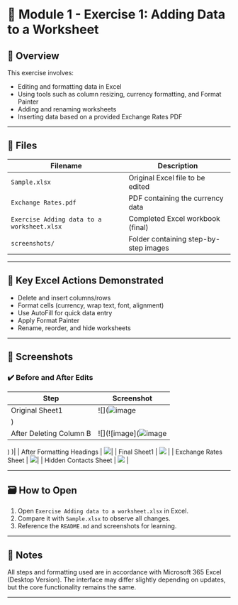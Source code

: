 # 🧮 Module 1 - Exercise 1: Adding Data to a Worksheet

## 📄 Overview

This exercise involves:
- Editing and formatting data in Excel
- Using tools such as column resizing, currency formatting, and Format Painter
- Adding and renaming worksheets
- Inserting data based on a provided Exchange Rates PDF

---

## 📂 Files

| Filename              | Description                          |
|-----------------------|--------------------------------------|
| `Sample.xlsx`         | Original Excel file to be edited     |
| `Exchange Rates.pdf`  | PDF containing the currency data     |
| `Exercise Adding data to a worksheet.xlsx`| Completed Excel workbook (final)     |
| `screenshots/`        | Folder containing step-by-step images|

---

## 🧰 Key Excel Actions Demonstrated

- Delete and insert columns/rows
- Format cells (currency, wrap text, font, alignment)
- Use AutoFill for quick data entry
- Apply Format Painter
- Rename, reorder, and hide worksheets

---

## 📸 Screenshots

### ✔️ Before and After Edits

| Step                        | Screenshot                         |
|----------------------------|-------------------------------------|
| Original Sheet1            | ![](![image](https://github.com/user-attachments/assets/cb95d681-6743-4a72-b029-eb49a931445b)
)|
| After Deleting Column B    | ![](![image](![image](https://github.com/user-attachments/assets/aa0fa5ff-db12-4274-bbb7-001cc2e09115)
)
)|
| After Formatting Headings  | ![](![image](https://github.com/user-attachments/assets/0c59b2d8-5280-4d9f-8805-11008d8866d9)
)|
| Final Sheet1               | ![](![image](https://github.com/user-attachments/assets/80c4d7b8-62cb-4b5a-ade6-b584416945ff)
)   |
| Exchange Rates Sheet       | ![](![image](https://github.com/user-attachments/assets/0f9b652a-d38c-4594-80e7-0c13e7fb3b15)
)|
| Hidden Contacts Sheet      | ![](![image](https://github.com/user-attachments/assets/4eaa7f44-6d48-4308-a95d-31d6351ec1c0)
)  |

---

## 🗃️ How to Open

1. Open `Exercise Adding data to a worksheet.xlsx` in Excel.
2. Compare it with `Sample.xlsx` to observe all changes.
3. Reference the `README.md` and screenshots for learning.

---

## 📌 Notes

All steps and formatting used are in accordance with Microsoft 365 Excel (Desktop Version). The interface may differ slightly depending on updates, but the core functionality remains the same.

---


